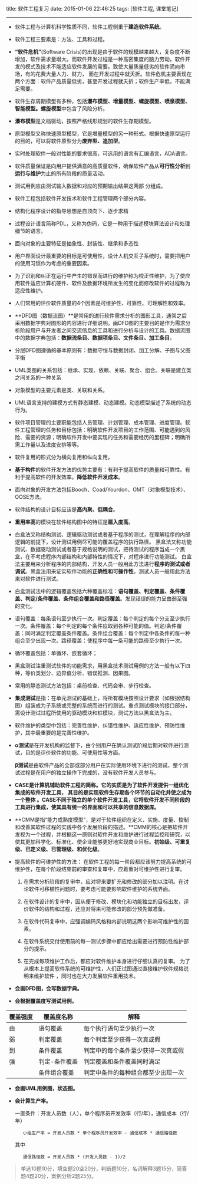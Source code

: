 title: 软件工程复习
date: 2015-01-06 22:46:25
tags: [软件工程, 课堂笔记]

---

*	软件工程与计算机科学性质不同，软件工程侧重于**建造软件系统**。

*	软件工程三要素是：方法、工具和过程。<!--more-->

*	**“软件危机”**(Software Crisis)的出现是由于软件的规模越来越大，复杂度不断增加，软件需求量增大。而软件开发过程是一种高密集度的脑力劳动，软件开发的模式及技术不能适应软件发展的需要。致使大量质量低劣的软件涌向市场，有的花费大量人力、财力， 而在开发过程中就夭折。软件危机主要表现在两个方面：软件产品质量低劣，甚至开发过程就夭折；软件生产率低，不能满足需要。

*	软件生存周期模型有多种，包括**瀑布模型、增量模型、螺旋模型、喷泉模型、智能模型。螺旋模型**中包含了风险分析。

*	**瀑布模型**是文档驱动，按照严格线形规划的软件生存期模型。

*	原型模型又称快速原型模型，它是增量模型的另一种形式。根据快速原型运行的目的，可以将软件原型分为**废弃型、追加型**。

*	实时处理软件一般对性能的要求很高，可选用的语言有汇编语言，ADA语言。

*	软件质量保证是向用户提供满意的高质量软件，确保软件产品从**可行性分析**到**运行与维护**为止的所有阶段的质量活动。

*	测试用例应由测试输入数据和对应的预期输出结果这两部 分组成。

*	软件工程包括软件开发技术和软件工程管理两个部分内容。

*	结构化程序设计的指导思想是自顶向下、逐步求精

*	过程设计语言简称PDL，又称为伪码，它是一种用于描述模块算法设计和处理细节的语言。

*	面向对象的主要特征是抽象性、封装性、继承和多态性

*	用户界面设计最重要的目标是可使用性，设计人机交互子系统时，需要把用户的使用习惯作为考虑的重要因素。

*	为了识别和纠正在运行中产生的错误而进行的维护称为校正性维护，为了使应用软件适应计算机硬件、软件及数据环境所发生的变化而修改软件的过程称为适应性维护。

*	人们常用的评价软件质量的4个因素是可维护性、可靠性、可理解性和效率。

*	**DFD图（数据流图）**是常用的进行软件需求分析的图形工具，通常之后采用数据字典对图形的内容进行详细说明。画DFD图的主要目的是作为需求分析阶段用户与开发者之间交流信息的工具和进行分析与设计的工具。数据流图中的数据字典包括：**数据流条目、数据项条目、文件条目、加工条目**。

*	分层DFD图遵循的基本原则有：数据守恒与数据封闭、加工分解、子图与父图平衡

*	UML类图的关系包括：继承、实现、依赖、关联、聚合、组合。关联是建立类之间关系的一种关系

*	对象模型的主要元素是类、关联和关系。

*	UML语言支持的建模方式有静态建模、动态建模。动态模型描述了系统的动态行为。

*	软件项目管理的主要职能包括人员管理、计划管理、成本管理、进度管理。软件工程管理的任务和目标包括：明确软件开发项目的工作范围、可能遇到的风险、需要的资源；明确软件开发中要实现的任务和需要经历的里程碑；明确所需工作量以及进度安排等等。

*	软件复用的形式分为横向复用和纵向复用。

*	**基于构件**的软件开发方法的优势主要有：有利于提高软件的质量和可靠性。有利于提高软件的开发效率。**降低软件开发成本**。

*	面向对象的开发方法包括Booch、Coad/Yourdon、OMT（对象模型技术）、OOSE方法。 

*	软件结构的设计目标应该是**高内聚、低耦合**。

*	**重用率高**的模块在软件结构图中的特征是**扇入度高**。

*	白盒法又称结构测试、逻辑驱动测试或者基于程序的测试，在理解程序的内部逻辑的前提下，设计测试用例尽可能的覆盖程序的执行路径。
黑盒法又称功能测试、数据驱动测试或者基于规格说明的测试，把待测试的程序当成一个黑盒，在不考虑程序内部结构和内部特性的情况下，对程序进行功能测试。
白盒法主要用来分析程序的内部结构，开发人员一般用此方法进行**程序的测试或者调试**。黑盒法用来证实软件功能的**正确性和可操作性**，测试人员一般用此方法来对软件进行测试。

*	白盒测试法中的逻辑覆盖包括六种覆盖标准：**语句覆盖、判定覆盖、条件覆盖、判定/条件覆盖、条件组合覆盖和路径覆盖**。发现错误的能力呈由弱至强的变化。

*	语句覆盖：每条语句至少执行一次。判定覆盖：每个判定的每个分支至少执行一次。条件覆盖：每个判定的每个条件应取到各种可能的值。判定/条件覆盖：同时满足判定覆盖条件覆盖。条件组合覆盖：每个判定中各条件的每一种组合至少出现一次。路径覆盖：使程序中每一条可能的路径至少执行一次。

*	循环覆盖包括：单循环、嵌套循环；

*	黑盒测试注重测试软件的功能需求，用黑盒技术测试用例的方法一般有以下四种，等价类划分、边界值分析、错误推测、因果图。

*	常用的静态测试方法包括：桌前检查、代码会审、步行检查。

*	**集成测试**是指：在单元测试的基础上，将所有模块按照设计要求（如根据结构图）组装成为子系统或完整的系统而进行的测试。重点测试模块的接口部分，需设计测试过程所使用的驱动模块和桩模块，测试方法以黑盒法为主。

*	软件维护的类型中包括：完善性维护、纠错性维护、适应性维护、预防性维护，其中最重要的是完善性维护。

*	**α测试**是在开发机构的监督下，由个别用户在确认测试阶段后期对软件进行测试，目的是评价软件的功能、可使用性等方面。

    **β测试**是由软件产品的全部或部分用户在实际使用环境下进行的测试，整个测试过程是在用户的独立操作下完成的，没有软件开发人员参与。

*	**CASE是计算机辅助软件工程的简称。它的实质是为了软件开发提供一组优化集成的软件开发工具， 其目的是实现软件生存期各个环节的自动化并使之成为一个整体 。CASE不同于独立的单个软件开发工具，它将软件开发不同阶段的工具进行集成，使其具有统一的界面和可以共享的信息数据库。**

*	**CMM是指“能力成熟度模型”，是对于软件组织在定义、实施、度量、控制和改善其软件过程的实践中各个发展阶段的描述。**CMM的核心是把软件开发视为一个过程，并根据这一原则对软件开发和维护进行过程监控和研究，以使其更加科学化、标准化、使企业能够更好地实现商业目标。**初始级、可重复级、已定义级、已管理级、和优化级**。

*	提高软件的可维护性的方法：
在软件工程的每一阶段都应该努力提高系统的可维护性，在每个阶段结束前的审查和复审中，应着重对可维护性进行复审。

    1. 在需求分析阶段的复审中，应对将来要扩充和修改的部分加以注明。在讨论软件可移植性问题时，要考虑可能要影响软件维护的系统界面。

    2. 在软件设计的复审中，因从便于修改、模块化和功能独立的目标出发，评价软件的结构和过程，还应对将来可能修改的部分预先做准备。

    3. 在软件代码复审中，应强调编码风格和内部说明这两个影响可维护性的因素。

    4. 在软件系统交付使用前的每一测试步骤中都应给出需要进行预防性维护部分的提示。

    5. 在完成每项维护工作后，都应对软件维护本身进行仔细认真的复审。
为了从根本上提高软件系统的可维护性，人们正试图通过直接维护软件规格说明来维护软件 ，同时也在大力发展软件重用技术。

*	**会画DFD图，会写数据字典。**

*	**会根据覆盖度写测试用例。**

覆盖强度		| 覆盖度名称		| 解释
---------	|-------------	| -------------------------
由			| 语句覆盖		| 每个执行语句至少执行一次
弱			| 判定覆盖		| 每个判定至少获得一次真或假
到			| 条件覆盖		| 判定中的每个条件至少获得一次真或假
强			| 判定-条件覆盖	| 判定覆盖和条件覆盖同时满足
 			| 条件组合覆盖	| 判定中条件的每种组合都至少出现一次

*	**会画UML用例图，状态图。**
*	**会计算生产率。**

    一直条件：开发人员数（人），单个程序员开发效率（行/年），通信成本（行/年）
   
           小组生产率 = 开发人员数 * 单个程序员开发效率 - 通信成本 * 通信路径数
   
    其中
   
           通信路径数 = 开发人员数 * (开发人员数 - 1)/2


> 单选10题10分，填空题20空20分，判断题10分，名词解释3题15分，简答题4题20分，案例分析2题25分。

